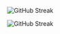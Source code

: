 ![GitHub Streak](http://github-profile-summary-cards.vercel.app/api/cards/profile-details?username=leninworld&theme=default)

![GitHub Streak](https://streak-stats.demolab.com/?user=leninworld)
